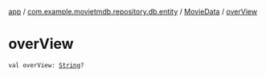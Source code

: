 [app](../../index.md) / [com.example.movietmdb.repository.db.entity](../index.md) / [MovieData](index.md) / [overView](./over-view.md)

# overView

`val overView: `[`String`](https://kotlinlang.org/api/latest/jvm/stdlib/kotlin/-string/index.html)`?`